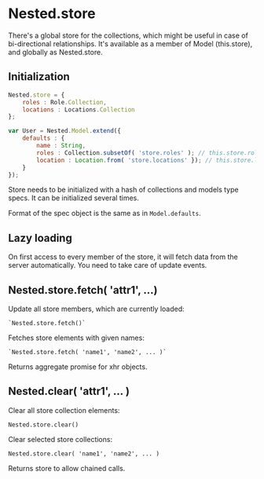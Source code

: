 # Nested.store
There's a global store for the collections, which might be useful in case of bi-directional relationships. It's available as a member of Model (this.store), and globally as Nested.store.

## Initialization
```javascript
Nested.store = {
    roles : Role.Collection,
    locations : Locations.Collection
};

var User = Nested.Model.extend({
    defaults : {
        name : String,
        roles : Collection.subsetOf( 'store.roles' ); // this.store.roles
        location : Location.from( 'store.locations' }); // this.store.locations
    }
});
```

Store needs to be initialized with a hash of collections and models type specs. It can be initialized several times.

Format of the spec object is the same as in `Model.defaults`.

## Lazy loading
On first access to every member of the store, it will fetch data from the server automatically. You need to take care of update events.

## Nested.store.fetch( 'attr1', ...)

Update all store members, which are currently loaded:

    `Nested.store.fetch()`

Fetches store elements with given names:

    `Nested.store.fetch( 'name1', 'name2', ... )`

Returns aggregate promise for xhr objects.

## Nested.clear( 'attr1', ... )

Clear all store collection elements:

`Nested.store.clear()`

Clear selected store collections:

`Nested.store.clear( 'name1', 'name2', ... )`

Returns store to allow chained calls.
